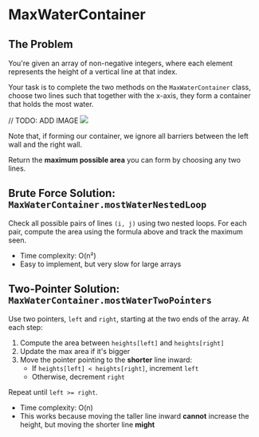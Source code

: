 # MaxWaterContainer

## The Problem

You're given an array of non-negative integers, where each element represents
the height of a vertical line at that index.

Your task is to complete the two methods on the `MaxWaterContainer` class, choose two lines
such that together with the x-axis, they form a container that holds the most
water.

// TODO: ADD IMAGE
![](../../images/most-water-1.svg)

Note that, if forming our container, we ignore all barriers between the left
wall and the right wall.

Return the **maximum possible area** you can form by choosing any two lines.

## Brute Force Solution: `MaxWaterContainer.mostWaterNestedLoop`

Check all possible pairs of lines `(i, j)` using two nested loops. For each
pair, compute the area using the formula above and track the maximum seen.

- Time complexity: O(n²)
- Easy to implement, but very slow for large arrays

## Two-Pointer Solution: `MaxWaterContainer.mostWaterTwoPointers`

Use two pointers, `left` and `right`, starting at the two ends of the array. At
each step:

1. Compute the area between `heights[left]` and `heights[right]`
2. Update the max area if it's bigger
3. Move the pointer pointing to the **shorter** line inward:
   - If `heights[left] < heights[right]`, increment `left`
   - Otherwise, decrement `right`

Repeat until `left >= right`.

- Time complexity: O(n)
- This works because moving the taller line inward **cannot** increase the
  height, but moving the shorter line **might**

